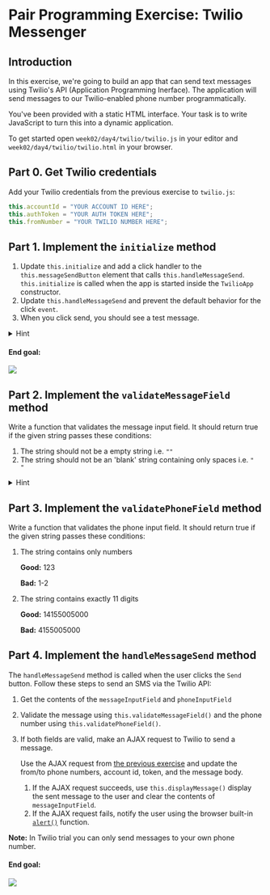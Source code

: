 # Pair Programming Exercise: Twilio Messenger

## Introduction

In this exercise, we're going to build an app that can send text messages using
Twilio's API (Application Programming Inerface). The application will send
messages to our Twilio-enabled phone number programmatically.

You've been provided with a static HTML interface. Your task is to write
JavaScript to turn this into a dynamic application.

To get started open `week02/day4/twilio/twilio.js` in your editor and
`week02/day4/twilio/twilio.html` in your browser.

## Part 0. Get Twilio credentials

Add your Twilio credentials from the previous exercise to `twilio.js`:

```javascript
this.accountId = "YOUR ACCOUNT ID HERE";
this.authToken = "YOUR AUTH TOKEN HERE";
this.fromNumber = "YOUR TWILIO NUMBER HERE";
```

## Part 1. Implement the `initialize` method

1. Update `this.initialize` and add a click handler to the
`this.messageSendButton` element that calls `this.handleMessageSend`.
`this.initialize` is called when the app is started inside the `TwilioApp`
constructor.
1. Update `this.handleMessageSend` and prevent the default behavior for the
click `event`.
1. When you click send, you should see a test message.

<details><summary>
Hint
</summary><p>

`this` inside event handlers points to the current element but we don't want
that. Use `.bind()` to ensure that `this` inside the event handler points to the
current instance of `TwilioApp`.

</p></details>

#### End goal:

![](https://cl.ly/3D0w3a330B10/Screen%20Recording%202017-06-07%20at%2011.34%20PM.gif)

## Part 2. Implement the `validateMessageField` method

Write a function that validates the message input field. It should return true
if the given string passes these conditions:

1. The string should not be a empty string i.e. `""`
1. The string should not be an 'blank' string  containing only spaces
i.e. `"           "`

<details><summary >
Hint
</summary><p>

[`$.trim()`](https://api.jquery.com/jQuery.trim/) might be useful.

</p></details>

## Part 3. Implement the `validatePhoneField` method

Write a function that validates the phone input field. It should return true
if the given string passes these conditions:

1. The string contains only numbers

    **Good:** 123

    **Bad:** 1-2

1. The string contains exactly 11 digits

    **Good:** 14155005000

    **Bad:** 4155005000

## Part 4. Implement the `handleMessageSend` method

The `handleMessageSend` method is called when the user clicks the `Send` button.
Follow these steps to send an SMS via the Twilio API:

1. Get the contents of the `messageInputField` and `phoneInputField`
1. Validate the message using `this.validateMessageField()` and the phone number using
`this.validatePhoneField()`.
1. If both fields are valid, make an AJAX request to Twilio to send a message.

    Use the AJAX request from
    [the previous exercise](https://codepen.io/moose-horizons/pen/aZdvWa?editors=1010)
    and update the from/to phone numbers, account id, token, and the message
    body.

    1. If the AJAX request succeeds, use `this.displayMessage()` display the
    sent message to the user and clear the contents of `messageInputField`.
    1. If the AJAX request fails, notify the user using the browser built-in
    [`alert()`](https://developer.mozilla.org/en-US/docs/Web/API/Window/alert)
    function.

**Note:** In Twilio trial you can only send messages to your own phone number.

#### End goal:

![](https://cl.ly/3J230H00320X/Screen%20Recording%202017-06-07%20at%2011.11%20PM.gif)
